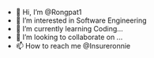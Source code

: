 - 👋 Hi, I’m @Rongpat1
- 👀 I’m interested in Software Engineering 
- 🌱 I’m currently learning Coding...
- 💞️ I’m looking to collaborate on ...
- 📫 How to reach me @Insureronnie

<!---
Rongpat1/Rongpat1 is a ✨ special ✨ repository because its `README.md` (this file) appears on your GitHub profile.
You can click the Preview link to take a look at your changes.
--->
